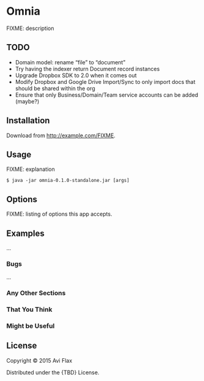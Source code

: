 # Omnia

FIXME: description

## TODO

* Domain model: rename “file” to “document”
* Try having the indexer return Document record instances
* Upgrade Dropbox SDK to 2.0 when it comes out
* Modify Dropbox and Google Drive Import/Sync to only import docs that should be shared within the org
* Ensure that only Business/Domain/Team service accounts can be added (maybe?)

## Installation

Download from http://example.com/FIXME.

## Usage

FIXME: explanation

    $ java -jar omnia-0.1.0-standalone.jar [args]

## Options

FIXME: listing of options this app accepts.

## Examples

...

### Bugs

...

### Any Other Sections
### That You Think
### Might be Useful

## License

Copyright © 2015 Avi Flax

Distributed under the {TBD} License.
